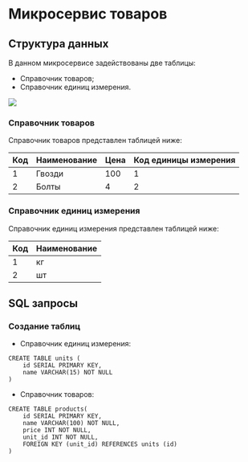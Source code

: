 # Микросервис товаров
## Структура данных
В данном микросервисе задействованы две таблицы:
- Справочник товаров;
- Справочник единиц измерения.

<img src="/product/static/assets/products-service.svg">

### Справочник товаров

Справочник товаров представлен таблицей ниже:

Код | Наименование | Цена | Код единицы измерения
-- | -- | -- | --
1 | Гвозди | 100 | 1
2 | Болты | 4 | 2

### Справочник единиц измерения

Справочник единиц измерения представлен таблицей ниже:

Код | Наименование
-- | --
1 | кг
2 | шт

## SQL запросы

### Создание таблиц

- Справочник единиц измерения:


```
CREATE TABLE units (
    id SERIAL PRIMARY KEY,
    name VARCHAR(15) NOT NULL
)
```

- Справочник товаров:

```
CREATE TABLE products(
    id SERIAL PRIMARY KEY,
    name VARCHAR(100) NOT NULL,
    price INT NOT NULL,
    unit_id INT NOT NULL,
    FOREIGN KEY (unit_id) REFERENCES units (id)
)
```

